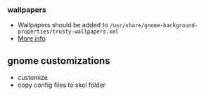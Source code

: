 ### wallpapers

- Wallpapers should be added to `/usr/share/gnome-background-properties/trusty-wallpapers.xml`
- [More info](https://askubuntu.com/questions/507069/ubuntu-background-changer-not-showing-new-images-in-usr-share-backgrounds)

## gnome customizations

- customize
- copy config files to skel folder